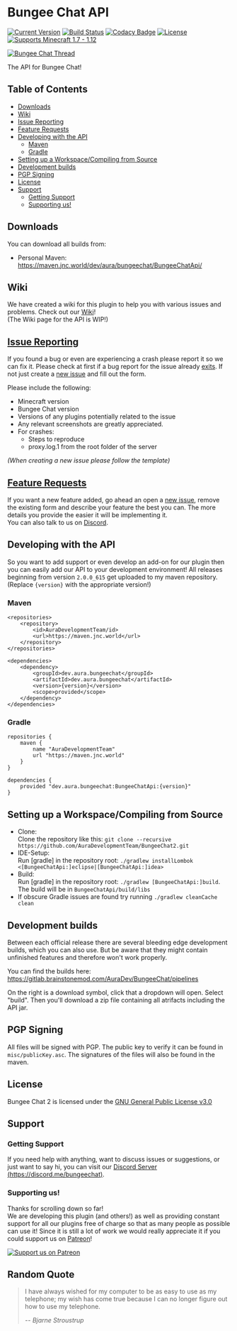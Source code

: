 # Bungee Chat API

[![Current Version](https://badge.fury.io/gh/AuraDevelopmentTeam%2FBungeeChat2.svg)](https://badge.fury.io/gh/AuraDevelopmentTeam%2FBungeeChat2)
[![Build Status](https://gitlab.brainstonemod.com/AuraDev/BungeeChat/badges/master/build.svg)](https://gitlab.brainstonemod.com/AuraDev/BungeeChat/pipelines)
[![Codacy Badge](https://api.codacy.com/project/badge/Grade/581b40c0c5ca4ca5a08c83f7076b6d63)](https://www.codacy.com/app/AuraDevelopmentTeam/BungeeChat2?utm_source=github.com&amp;utm_medium=referral&amp;utm_content=AuraDevelopmentTeam/BungeeChat2&amp;utm_campaign=Badge_Grade)
[![License](https://img.shields.io/github/license/mashape/apistatus.svg)](https://github.com/AuraDevelopmentTeam/BungeeChat2/blob/master/LICENSE)
[![Supports Minecraft 1.7 - 1.12](https://img.shields.io/badge/supports%20minecraft-1.7%20--%201.12-brightgreen.svg)](https://www.spigotmc.org/threads/392/)

[![Bungee Chat Thread](https://proxy.spigotmc.org/e0e5c022701e9b3f55bdfee19e0a5d226f5c53ab?url=http%3A%2F%2Fi.imgur.com%2F9hHniVP.png)](https://www.spigotmc.org/resources/bungee-chat.12592/)

The API for Bungee Chat!

## Table of Contents

- [Downloads](#downloads)
- [Wiki](#wiki)
- [Issue Reporting](#issue-reporting)
- [Feature Requests](#feature-requests)
- [Developing with the API](#developing-with-the-api)
	- [Maven](#maven)
	- [Gradle](#gradle)
- [Setting up a Workspace/Compiling from Source](#setting-up-a-workspacecompiling-from-source)
- [Development builds](#development-builds)
- [PGP Signing](#pgp-signing)
- [License](#license)
- [Support](#support)
	- [Getting Support](#getting-support)
	- [Supporting us!](#supporting-us)

## Downloads

You can download all builds from:

- Personal Maven: https://maven.jnc.world/dev/aura/bungeechat/BungeeChatApi/

## Wiki

We have created a wiki for this plugin to help you with various issues and problems. Check out our
[Wiki](https://github.com/AuraDevelopmentTeam/BungeeChat2/wiki)!  
(The Wiki page for the API is WIP!)

## [Issue Reporting](https://github.com/AuraDevelopmentTeam/BungeeChat2/issues)

If you found a bug or even are experiencing a crash please report it so we can fix it. Please check at first if a bug report for the issue already
[exits](https://github.com/AuraDevelopmentTeam/BungeeChat2/issues). If not just create a [new issue](https://github.com/AuraDevelopmentTeam/BungeeChat2/issues/new) and
fill out the form.

Please include the following:

* Minecraft version
* Bungee Chat version
* Versions of any plugins potentially related to the issue
* Any relevant screenshots are greatly appreciated.
* For crashes:
  * Steps to reproduce
  * proxy.log.1 from the root folder of the server

*(When creating a new issue please follow the template)*

## [Feature Requests](https://github.com/AuraDevelopmentTeam/BungeeChat2/issues)

If you want a new feature added, go ahead an open a [new issue](https://github.com/AuraDevelopmentTeam/BungeeChat2/issues/new), remove the existing form and
describe your feature the best you can. The more details you provide the easier it will be implementing it.  
You can also talk to us on [Discord](https://dicord.me/bungeechat).

## Developing with the API

So you want to add support or even develop an add-on for our plugin then you can easily add our API to your development environment! All releases beginning from
version `2.0.0_615` get uploaded to my maven repository. (Replace `{version}` with the appropriate version!)
 
### Maven

    <repositories>
        <repository>
            <id>AuraDevelopmentTeam/id>
            <url>https://maven.jnc.world</url>
        </repository>
    </repositories>
    
    <dependencies>
        <dependency>
            <groupId>dev.aura.bungeechat</groupId>
            <artifactId>dev.aura.bungeechat</artifactId>
            <version>{version}</version>
            <scope>provided</scope>
        </dependency>
    </dependencies>

### Gradle

    repositories {
        maven {
            name "AuraDevelopmentTeam"
            url "https://maven.jnc.world"
        }
    }

    dependencies {
        provided "dev.aura.bungeechat:BungeeChatApi:{version}"
    }

## Setting up a Workspace/Compiling from Source

* Clone:  
  Clone the repository like this: `git clone --recursive https://github.com/AuraDevelopmentTeam/BungeeChat2.git`
* IDE-Setup:  
  Run [gradle] in the repository root: `./gradlew installLombok <[BungeeChatApi:]eclipse|[BungeeChatApi:]idea>`
* Build:  
  Run [gradle] in the repository root: `./gradlew [BungeeChatApi:]build`. The build will be in `BungeeChatApi/build/libs`
* If obscure Gradle issues are found try running `./gradlew cleanCache clean`

## Development builds

Between each official release there are several bleeding edge development builds, which you can also use. But be aware that they might contain unfinished
features and therefore won't work properly.

You can find the builds here: https://gitlab.brainstonemod.com/AuraDev/BungeeChat/pipelines

On the right is a download symbol, click that a dropdown will open. Select "build". Then you'll download a zip file containing all atrifacts including the API
jar.

## PGP Signing

All files will be signed with PGP.
The public key to verify it can be found in `misc/publicKey.asc`. The signatures of the files will also be found in the maven.

## License

Bungee Chat 2 is licensed under the [GNU General Public License v3.0](https://www.gnu.org/licenses/gpl-3.0.html)

## Support

### Getting Support

If you need help with anything, want to discuss issues or suggestions, or just want to say hi, you can visit our
[Discord Server (https://discord.me/bungeechat)](https://discord.me/bungeechat).

### Supporting us!

Thanks for scrolling down so far!  
We are developing this plugin (and others!) as well as providing constant support for all our plugins free of charge so that as many people as possible can use
it! Since it is still a lot of work we would really appreciate it if you could support us on [Patreon](https://www.patreon.com/AuraDev)!

[![Support us on Patreon](https://proxy.spigotmc.org/030a24c1a9beb7f47102be7fe38028e80942dd3e?url=http%3A%2F%2Fnovelsnao.com%2Fwp-content%2Fuploads%2F2015%2F12%2FPatreon-Support-Button-300x100.png)](https://www.patreon.com/AuraDev)

## Random Quote

> I have always wished for my computer to be as easy to use as my telephone; my wish has come true because I can no longer figure out how to use my telephone.
>
> -- <cite>Bjarne Stroustrup</cite>
